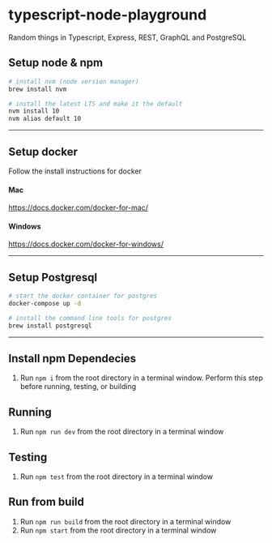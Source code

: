 # typescript-node-playground

Random things in Typescript, Express, REST, GraphQL and PostgreSQL

## Setup node & npm

```sh
# install nvm (node version manager)
brew install nvm

# install the latest LTS and make it the default
nvm install 10
nvm alias default 10
```

---

## Setup docker

Follow the install instructions for docker

#### Mac

https://docs.docker.com/docker-for-mac/

#### Windows

https://docs.docker.com/docker-for-windows/

---

## Setup Postgresql

```sh
# start the docker container for postgres
docker-compose up -d

# install the command line tools for postgres
brew install postgresql
```

---

## Install npm Dependecies

1. Run `npm i` from the root directory in a terminal window. Perform this step before running, testing, or building

## Running

1. Run `npm run dev` from the root directory in a terminal window

## Testing

1. Run `npm test` from the root directory in a terminal window

## Run from build

1. Run `npm run build` from the root directory in a terminal window
2. Run `npm start` from the root directory in a terminal window
